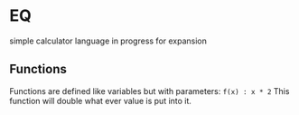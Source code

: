 # EQ
simple calculator language in progress for expansion

## Functions
Functions are defined like variables but with parameters: `f(x) : x * 2`
This function will double what ever value is put into it.